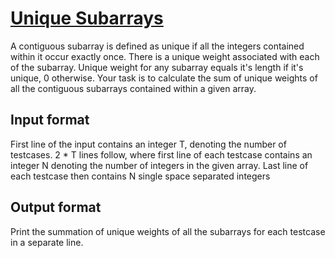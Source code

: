 # [Unique Subarrays][link]

A contiguous subarray is defined as unique if all the integers contained within it occur exactly once. There is a unique weight associated with each of the subarray. Unique weight for any subarray equals it's length if it's unique, 0 otherwise. Your task is to calculate the sum of unique weights of all the contiguous subarrays contained within a given array.

## Input format

First line of the input contains an integer T, denoting the number of testcases. 2 \* T lines follow, where first line of each testcase contains an integer N denoting the number of integers in the given array. Last line of each testcase then contains N single space separated integers

## Output format

Print the summation of unique weights of all the subarrays for each testcase in a separate line.

[link]: https://www.hackerearth.com/practice/data-structures/arrays/1-d/practice-problems/algorithm/unique-subarrays/
